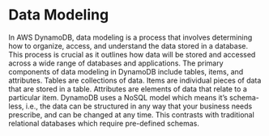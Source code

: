 # Data Modeling

In AWS DynamoDB, data modeling is a process that involves determining how to organize, access, and understand the data stored in a database. This process is crucial as it outlines how data will be stored and accessed across a wide range of databases and applications. The primary components of data modeling in DynamoDB include tables, items, and attributes. Tables are collections of data. Items are individual pieces of data that are stored in a table. Attributes are elements of data that relate to a particular item. DynamoDB uses a NoSQL model which means it’s schema-less, i.e., the data can be structured in any way that your business needs  
prescribe, and can be changed at any time. This contrasts with traditional relational databases which require pre-defined schemas.
